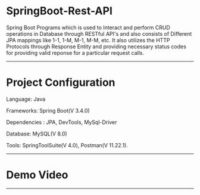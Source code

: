 # SpringBoot-Rest-API

Spring Boot Programs which is used to Interact and perform CRUD operations in Database through RESTful API's and also consists of Different JPA mappings like 1-1, 1-M, M-1, M-M, etc. 
It also utilizes the HTTP Protocols through Response Entity and providing necessary status codes for providing valid reponse for a particular request calls. 

________________________________________________
# Project Configuration
Language: Java

Frameworks: Spring Boot(V 3.4.0)

Dependencies : JPA, DevTools, MySql-Driver

Database: MySQL(V 8.0)

Tools: SpringToolSuite(V 4.0), Postman(V 11.22.1).
_______________________________________________

# Demo Video
_____________________________________________
